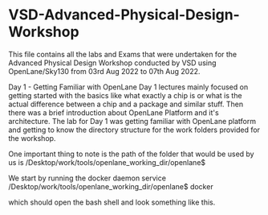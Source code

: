 # VSD-Advanced-Physical-Design-Workshop

This file contains all the labs and Exams that were undertaken for the Advanced Physical Design Workshop conducted by VSD using OpenLane/Sky130 from 03rd Aug 2022 to 07th Aug 2022.

Day 1 - Getting Familiar with OpenLane
Day 1 lectures mainly focused on getting started with the basics like what exactly a chip is or what is the actual difference between a chip and a package and similar stuff. Then there was a brief introduction about OpenLane Platform and it's architecture. The lab for Day 1 was getting familiar with OpenLane platform and getting to know the directory structure for the work folders provided for the workshop.

One important thing to note is the path of the folder that would be used by us is /Desktop/work/tools/openlane_working_dir/openlane$

We start by running the docker daemon service /Desktop/work/tools/openlane_working_dir/openlane$ docker

which should open the bash shell and look something like this.

